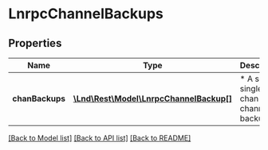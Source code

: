 # LnrpcChannelBackups

## Properties
Name | Type | Description | Notes
------------ | ------------- | ------------- | -------------
**chanBackups** | [**\Lnd\Rest\Model\LnrpcChannelBackup[]**](LnrpcChannelBackup.md) | * A set of single-chan static channel backups. | [optional] 

[[Back to Model list]](../README.md#documentation-for-models) [[Back to API list]](../README.md#documentation-for-api-endpoints) [[Back to README]](../README.md)


